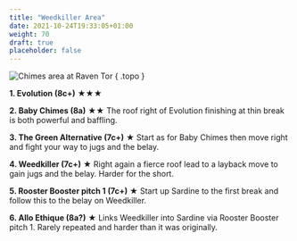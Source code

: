 ```yaml
---
title: "Weedkiller Area"
date: 2021-10-24T19:33:05+01:00
weight: 70
draft: true
placeholder: false
---
```


![Chimes area at Raven Tor](/img/peak/millers-dale/ravenstor-weedkiller.jpg)
{ .topo }


**1. Evolution (8c+)** &starf;&starf;&starf;

**2. Baby Chimes (8a)** &starf;&starf; The roof right of Evolution finishing at thin break is both powerful and baffling.

**3. The Green Alternative (7c+)** &starf; Start as for Baby Chimes then move right and fight your way to jugs and the belay.

**4. Weedkiller (7c+)** &starf; Right again a fierce roof lead to a layback move to gain jugs and the belay. Harder for the short.

**5. Rooster Booster pitch 1 (7c+)** &starf; Start up Sardine to the first break and follow this to the belay on Weedkiller.

**6. Allo Ethique (8a?)** &starf; Links Weedkiller into Sardine via Rooster Booster pitch 1. Rarely repeated and harder than it was originally.